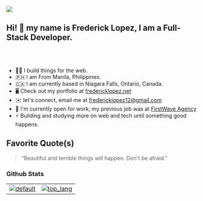 ![](https://komarev.com/ghpvc/?username=frdrcklopez)

## Hi! 👋 my name is Frederick Lopez, I am a Full-Stack Developer.
<br><br>
*   👨‍💻  I build things for the web.
*   🇵🇭   I am From Manila, Philippines.
*   🇨🇦  I am currently based in Niagara Falls, Ontario, Canada.
*   🖥️  Check out my portfolio at [fredericklopez.net](https://fredericklopez.net)
*   ✉️  let's connect, email me at [fredericklopez12@gmail.com](mailto:fredericklopez12@gmail.com)
*   🚀  I'm currently open for work; my previous job was at [FirstWave Agency](https://firstwave.sg)
*   ⚡  Building and studying more on web and tech until something good happens.

## Favorite Quote(s)
> "Beautiful and terrible things will happen. Don't be afraid."

### Github Stats
| | |
| :---: | :---: |
| <a href="http://www.github.com/frdrcklopez">![default][default]</a> | <a href="http://www.github.com/frdrcklopez">![top_lang][top_lang]</a> |


[default]: https://github-readme-stats.vercel.app/api?username=frdrcklopez&show_icons=true&theme=default
[top_lang]: https://github-readme-stats.vercel.app/api/top-langs/?username=frdrcklopez&langs_count=8&layout=compact